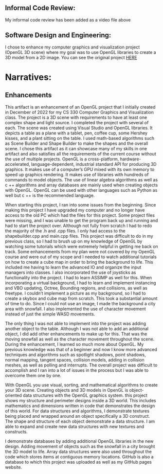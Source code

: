 <h2>Informal Code Review:</h2>
<p>My informal code review has been added as a video file above</p>

<h2>Software Design and Engineering: </h2>
<p>I chose to enhance my computer graphics and visualization project (OpenGL 3D scene) where my goal was to use OpenGL libraries to create a 3D model from a 2D image. You can see the original project <a href="https://github.com/TyannaPrince/OpenGL-enhanced-3D-scene" target="_blank"> HERE</a></p>

<h1>Narratives:</h1>
<h2>Enhancements</h2>
<p>This artifact is an enhancement of an OpenGL project that I initially created in December of 2022 for my CS 330 Computer Graphics and Visualization class. The project is a 3D scene with requirements to have at least one complex shape and light source. I completed the project with several of each. The scene was created using Visual Studio and OpenGL libraries. It depicts a table as a plane with a tablet, pen, coffee cup, some Hershey kisses, and a plant sitting on the table. I used math-based algorithms such as Scene Builder and Shape Builder to make the shapes and the overall scene. I chose this artifact as it can showcase many of my skills in one artifact and also satisfies all the requirements of the current course without the use of multiple projects. OpenGL is a cross-platform, hardware-accelerated, language-dependent, industrial standard API for producing 3D graphics. It makes use of a computer’s GPU mixed with its own memory to speed up graphics rendering. It makes use of libraries with hundreds of commands to model objects. The use of linear algebra algorithms as well as c ++ algorithms and array databases are mainly used when creating objects with OpenGL. OpenGL can be used with other languages such as Python as well but c ++ is the recommended language.</p> 
   <p>When starting this project, I ran into some issues from the beginning. Since making this project I have upgraded my computer and no longer have access to the old PC which had the files for this project. Some project files were missing, and I was unable to get the program back up and running and had to start the project over. Although not fully from scratch I had to redo the majority of the .h and .cpp files. I only had access to the shapebuilder.cpp and main.cpp files. This project was difficult to do in my previous class, so I had to brush up on my knowledge of OpenGL by watching some tutorials which were extremely helpful in getting me back on track. Some enhancements from my plan were not covered by my OpenGL course and were out of my scope and I needed to watch additional tutorials on how to create a cube map in order to bring the background to life. This included me having to learn the advanced IO and organize the input managers into classes. I also incorporated the use of joysticks as functionality into the project. I had to learn ASSIMP as well for this. When incorporating a virtual background, I had to learn and implement instancing and VBO updating, Octree, Bounding regions, and collisions, as well as freetype. I couldn’t implement a picture as my background, so I had to create a skybox and cube map from scratch. This took a substantial amount of time to do. Since I could not use an image, I made the background a city area with snowfall.  I also implemented the use of character movement instead of just the simple WASD movements.</p>
    <p> The only thing I was not able to implement into the project was adding another object to the table. Although I was not able to add an additional object, I did add other enhancements to make up for this. That was the moving snowfall as well as the character movement throughout the scene. During the enhancement, I learned so much more about OpenGL. My previous knowledge was that of a beginner and now I know more advanced techniques and algorithms such as spotlight shadows, point shadows, normal mapping, tangent spaces, collision models, adding in collision meshes, as well as polling and interrupts. The overall project was difficult to accomplish and I ran into a lot of issues in the process but I was able to overcome them one by one.</p>
    <p>With OpenGL you use visual, sorting, and mathematical algorithms to create your 3D scene. Creating objects and 3D models in OpenGL is object-oriented data structures with the OpenGL graphics system. this project shows my structure and perimeter designs inside a 3D world. This includes mathematics and dimensions written in code that demonstrates the design of this world. For data structures and algorithms, I demonstrate textures being placed and wrapped around an object specifically a 3D construct. The shape and structure of each object demonstrate a data structure. I am able to expand and create new data structures with new textures and constructs. </p>
    <p>I demonstrate databases by adding additional OpenGL libraries in the new design. Adding movement of objects such as the snowfall in a city brought the 3D model to life. Array data structures were also used throughout the code which stores items at contiguous memory locations. GitHub is also a database to which this project was uploaded as well as my GitHub pages website. </p>
    
    

